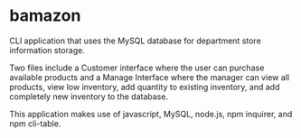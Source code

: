 # bamazon

CLI application that uses the MySQL database for department store information storage.

Two files include a Customer interface where the user can purchase available products and a Manage Interface 
	where the manager can view all products, view low inventory, add quantity to existing inventory, and add
	completely new inventory to the database.

This application makes use of javascript, MySQL, node.js, npm inquirer, and npm cli-table.
